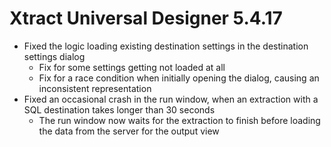 # Xtract Universal Designer 5.4.17
* Fixed the logic loading existing destination settings in the destination settings dialog
  * Fix for some settings getting not loaded at all
  * Fix for a race condition when initially opening the dialog, causing an inconsistent representation
* Fixed an occasional crash in the run window, when an extraction with a SQL destination takes longer than 30 seconds
  * The run window now waits for the extraction to finish before loading the data from the server for the output view
